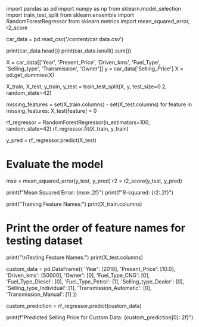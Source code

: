 import pandas as pd
import numpy as np
from sklearn.model_selection import train_test_split
from sklearn.ensemble import RandomForestRegressor
from sklearn.metrics import mean_squared_error, r2_score

car_data = pd.read_csv('/content/car data.csv')

print(car_data.head())
print(car_data.isnull().sum())

X = car_data[['Year', 'Present_Price', 'Driven_kms', 'Fuel_Type', 'Selling_type', 'Transmission', 'Owner']]
y = car_data['Selling_Price']
X = pd.get_dummies(X)

X_train, X_test, y_train, y_test = train_test_split(X, y, test_size=0.2, random_state=42)

missing_features = set(X_train.columns) - set(X_test.columns)
for feature in missing_features:
    X_test[feature] = 0

rf_regressor = RandomForestRegressor(n_estimators=100, random_state=42)
rf_regressor.fit(X_train, y_train)

y_pred = rf_regressor.predict(X_test)

# Evaluate the model
mse = mean_squared_error(y_test, y_pred)
r2 = r2_score(y_test, y_pred)

print(f"Mean Squared Error: {mse:.2f}")
print(f"R-squared: {r2:.2f}")

print("Training Feature Names:")
print(X_train.columns)

# Print the order of feature names for testing dataset
print("\nTesting Feature Names:")
print(X_test.columns)

custom_data = pd.DataFrame({
    'Year': [2018],
    'Present_Price': [10.0],
    'Driven_kms': [50000],
    'Owner': [0],
    'Fuel_Type_CNG': [0],
    'Fuel_Type_Diesel': [0],
    'Fuel_Type_Petrol': [1],
    'Selling_type_Dealer': [0],
    'Selling_type_Individual': [1],
    'Transmission_Automatic': [0],
    'Transmission_Manual': [1]
})

custom_prediction = rf_regressor.predict(custom_data)

print(f"Predicted Selling Price for Custom Data: {custom_prediction[0]:.2f}")
